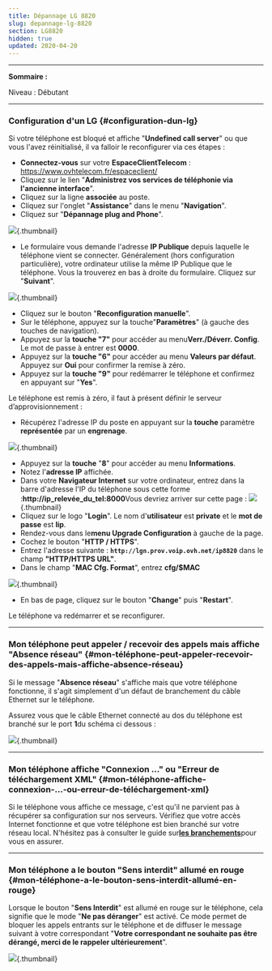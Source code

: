 ```yaml
---
title: Dépannage LG 8820
slug: depannage-lg-8820
section: LG8820
hidden: true
updated: 2020-04-20
---
```


------------------------------------------------------------------------

**Sommaire :**

Niveau : Débutant

------------------------------------------------------------------------

### Configuration d'un LG {#configuration-dun-lg}

Si votre téléphone est bloqué et affiche "**Undefined call server**" ou que vous l'avez réinitialisé, il va falloir le reconfigurer via ces étapes :

-   **Connectez-vous** sur votre **EspaceClientTelecom** : <https://www.ovhtelecom.fr/espaceclient/>
-   Cliquez sur le lien "**Administrez vos services de téléphonie via l'ancienne interface**".
-   Cliquez sur la ligne **associée** au poste.
-   Cliquez sur l'onglet "**Assistance**" dans le menu "**Navigation**".
-   Cliquez sur "**Dépannage plug and Phone**".

![](images/IMAG0165.jpg){.thumbnail}

-   Le formulaire vous demande l'adresse **IP Publique** depuis laquelle le téléphone vient se connecter. Généralement (hors configuration particulière), votre ordinateur utilise la même IP Publique que le téléphone. Vous la trouverez en bas à droite du formulaire. Cliquez sur "**Suivant**".

![](images/2015-03-09-114635_721x314_scrot.jpg){.thumbnail}

-   Cliquez sur le bouton "**Reconfiguration manuelle**".
-   Sur le téléphone, appuyez sur la touche"**Paramètres**" (à gauche des touches de navigation).
-   Appuyez sur la **touche "7"** pour accéder au menu**Verr./Déverr. Config**. Le mot de passe à entrer est **0000**.
-   Appuyez sur la **touche "6"** pour accéder au menu **Valeurs par défaut**. Appuyez sur **Oui** pour confirmer la remise à zéro.
-   Appuyez sur la **touche "9"** pour redémarrer le téléphone et confirmez en appuyant sur "**Yes**".

Le téléphone est remis à zéro, il faut à présent définir le serveur d’approvisionnement :

-   Récupérez l'adresse IP du poste en appuyant sur la **touche** paramètre **représentée** par un **engrenage**.

![](images/dblc.jpeg){.thumbnail}

-   Appuyez sur la **touche** "**8**" pour accéder au menu **Informations**.
-   Notez l'**adresse IP** affichée.
-   Dans votre **Navigateur Internet** sur votre ordinateur, entrez dans la barre d'adresse l'IP du téléphone sous cette forme :**http://ip\_relevée\_du\_tel:8000**Vous devriez arriver sur cette page : ![](images/2015-06-04-144840_373x283_scrot.png){.thumbnail}
-   Cliquez sur le logo "**Login**". Le nom d'**utilisateur** est **private** et le **mot de passe** est **lip**.
-   Rendez-vous dans le**menu Upgrade Configuration** à gauche de la page.
-   Cochez le bouton "**HTTP / HTTPS**".
-   Entrez l'adresse suivante : **`http://lgn.prov.voip.ovh.net/ip8820`** dans le champ **"HTTP/HTTPS URL"**.
-   Dans le champ "**MAC Cfg. Format**", entrez **cfg/$MAC**

![](images/2015-06-04-150207_634x248_scrot.png){.thumbnail}

-   En bas de page, cliquez sur le bouton "**Change**" puis "**Restart**".

Le téléphone va redémarrer et se reconfigurer.

------------------------------------------------------------------------

### Mon téléphone peut appeler / recevoir des appels mais affiche "Absence réseau" {#mon-téléphone-peut-appeler-recevoir-des-appels-mais-affiche-absence-réseau}

Si le message "**Absence réseau**" s'affiche mais que votre téléphone fonctionne, il s'agit simplement d'un défaut de branchement du câble Ethernet sur le téléphone.

Assurez vous que le câble Ethernet connecté au dos du téléphone est branché sur le port **1**du schéma ci dessous :

![](images/LGRJ45.png){.thumbnail}

------------------------------------------------------------------------

### Mon téléphone affiche "Connexion ..." ou "Erreur de téléchargement XML" {#mon-téléphone-affiche-connexion-...-ou-erreur-de-téléchargement-xml}

Si le téléphone vous affiche ce message, c'est qu'il ne parvient pas à récupérer sa configuration sur nos serveurs. Vérifiez que votre accès Internet fonctionne et que votre téléphone est bien branché sur votre réseau local. N'hésitez pas à consulter le guide sur[**les branchements**]({originalUrl}/display/CRTEL/Branchements+LG+8820)pour vous en assurer.

------------------------------------------------------------------------

### Mon téléphone a le bouton "Sens interdit" allumé en rouge {#mon-téléphone-a-le-bouton-sens-interdit-allumé-en-rouge}

Lorsque le bouton "**Sens Interdit**" est allumé en rouge sur le téléphone, cela signifie que le mode "**Ne pas déranger**" est activé. Ce mode permet de bloquer les appels entrants sur le téléphone et de diffuser le message suivant à votre correspondant "**Votre correspondant ne souhaite pas être dérangé, merci de le rappeler ultérieurement**".

![](images/LGDND.png){.thumbnail}
